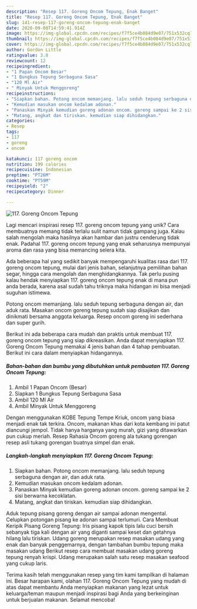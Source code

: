 ```yaml
---
description: "Resep 117. Goreng Oncom Tepung, Enak Banget"
title: "Resep 117. Goreng Oncom Tepung, Enak Banget"
slug: 141-resep-117-goreng-oncom-tepung-enak-banget
date: 2020-09-08T14:59:41.914Z
image: https://img-global.cpcdn.com/recipes/f7f5ce4b084d9e07/751x532cq70/117-goreng-oncom-tepung-foto-resep-utama.jpg
thumbnail: https://img-global.cpcdn.com/recipes/f7f5ce4b084d9e07/751x532cq70/117-goreng-oncom-tepung-foto-resep-utama.jpg
cover: https://img-global.cpcdn.com/recipes/f7f5ce4b084d9e07/751x532cq70/117-goreng-oncom-tepung-foto-resep-utama.jpg
author: Gordon Little
ratingvalue: 3.8
reviewcount: 12
recipeingredient:
- "1 Papan Oncom Besar"
- "1 Bungkus Tepung Serbaguna Sasa"
- "120 Ml Air"
- " Minyak Untuk Menggoreng"
recipeinstructions:
- "Siapkan bahan. Potong oncom memanjang. lalu seduh tepung serbaguna dengan air, dan aduk rata."
- "Kemudian masukan oncom kedalam adonan."
- "Panaskan Minyak kemudian goreng adonan oncom. goreng sampai ke 2 sisi berwarna kecoklatan."
- "Matang, angkat dan tiriskan. kemudian siap dihidangkan."
categories:
- Resep
tags:
- 117
- goreng
- oncom

katakunci: 117 goreng oncom 
nutrition: 199 calories
recipecuisine: Indonesian
preptime: "PT26M"
cooktime: "PT59M"
recipeyield: "2"
recipecategory: Dinner

---
```



![117. Goreng Oncom Tepung](https://img-global.cpcdn.com/recipes/f7f5ce4b084d9e07/751x532cq70/117-goreng-oncom-tepung-foto-resep-utama.jpg)

Lagi mencari inspirasi resep 117. goreng oncom tepung yang unik? Cara membuatnya memang tidak terlalu sulit namun tidak gampang juga. Kalau salah mengolah maka hasilnya akan hambar dan justru cenderung tidak enak. Padahal 117. goreng oncom tepung yang enak seharusnya mempunyai aroma dan rasa yang bisa memancing selera kita.

Ada beberapa hal yang sedikit banyak mempengaruhi kualitas rasa dari 117. goreng oncom tepung, mulai dari jenis bahan, selanjutnya pemilihan bahan segar, hingga cara mengolah dan menghidangkannya. Tak perlu pusing kalau hendak menyiapkan 117. goreng oncom tepung enak di mana pun anda berada, karena asal sudah tahu triknya maka hidangan ini bisa menjadi suguhan istimewa.

Potong oncom memanjang. lalu seduh tepung serbaguna dengan air, dan aduk rata. Masakan oncom goreng tepung sudah siap disajikan dan dinikmati bersama anggota keluarga. Resep oncom goreng ini sederhana dan super gurih.


Berikut ini ada beberapa cara mudah dan praktis untuk membuat 117. goreng oncom tepung yang siap dikreasikan. Anda dapat menyiapkan 117. Goreng Oncom Tepung memakai 4 jenis bahan dan 4 tahap pembuatan. Berikut ini cara dalam menyiapkan hidangannya.

<!--inarticleads1-->

##### Bahan-bahan dan bumbu yang dibutuhkan untuk pembuatan 117. Goreng Oncom Tepung:

1. Ambil 1 Papan Oncom (Besar)
1. Siapkan 1 Bungkus Tepung Serbaguna Sasa
1. Ambil 120 Ml Air
1. Ambil  Minyak Untuk Menggoreng


Dengan menggunakan KOBE Tepung Tempe Kriuk, oncom yang biasa menjadi enak tak terkira. Oncom, makanan khas dari kota kembang ini patut diancungi jempol. Tidak hanya harganya yang murah, gizi yang ditawarkan pun cukup meriah. Resep Rahasia Oncom goreng ala tukang gorengan resep asli tukang gorengan buatnya simpel dan enak. 

<!--inarticleads2-->

##### Langkah-langkah menyiapkan 117. Goreng Oncom Tepung:

1. Siapkan bahan. Potong oncom memanjang. lalu seduh tepung serbaguna dengan air, dan aduk rata.
1. Kemudian masukan oncom kedalam adonan.
1. Panaskan Minyak kemudian goreng adonan oncom. goreng sampai ke 2 sisi berwarna kecoklatan.
1. Matang, angkat dan tiriskan. kemudian siap dihidangkan.


Aduk tepung pisang goreng dengan air sampai adonan mengental. Celupkan potongan pisang ke adonan sampai terlumuri. Cara Membuat Keripik Pisang Goreng Tepung: Iris pisang kapok tipis lalu cuci bersih sebanyak tiga kali dengan air yang diganti sampai keset dan getahnya hilang lalu tiriskan. Udang goreng merupakan resep masakan udang yang enak dan banyak penggemarnya, dengan tambahan bumbu tepung maka masakan udang Berikut resep cara membuat masakan udang goreng tepung renyah krispi. Udang merupakan salah satu resep masakan seafood yang cukup laris. 

Terima kasih telah menggunakan resep yang tim kami tampilkan di halaman ini. Besar harapan kami, olahan 117. Goreng Oncom Tepung yang mudah di atas dapat membantu Anda menyiapkan makanan yang lezat untuk keluarga/teman maupun menjadi inspirasi bagi Anda yang berkeinginan untuk berjualan makanan. Selamat mencoba!
